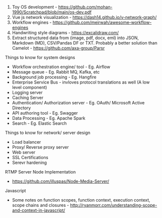 1) Toy OS development - https://github.com/mohan-1990/Scratchpad/blob/main/os-dev.pdf
2) Vue js network visualization - https://dash14.github.io/v-network-graph/
3) Workflow engines - https://github.com/meirwah/awesome-workflow-engines
4) Handwriting style diagrams - https://excalidraw.com/
5) Extract structured data from (image, pdf, docx, eml) into JSON, Markdown (MD), CSV/Pandas DF or TXT. Probably a better solution than Camelot - https://github.com/axa-group/Parsr

Things to know for system designs
  - Workflow orchestration engine/ tool - Eg. Airflow
  - Message queue - Eg. Rabbit MQ, Kafka, etc
  - Background job processing - Eg. Hangfire
  - Enterprise Service Bus - invloves protocol translations as well (A low level component)
  - Logging server
  - Caching Server
  - Authentication/ Authorization server - Eg. OAuth/ Microsoft Active Directory
  - API authoring tool - Eg. Swagger
  - Data Processing - Eg. Apache Spark
  - Search - Eg. Elastic Search
  
Things to know for network/ server design
  - Load balancer
  - Proxy/ Reverse proxy server
  - Web server
  - SSL Certifications
  - Serevr hardening

RTMP Server Node Implementation
  - https://github.com/illuspas/Node-Media-Server/

Javascript 
  - Some notes on function scopes, function context, execution context, scope chains and closures - http://ryanmorr.com/understanding-scope-and-context-in-javascript/
  
  
